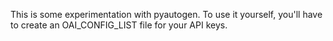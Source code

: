 This is some experimentation with pyautogen. To use it yourself, you'll have to create an OAI_CONFIG_LIST file for your API keys.